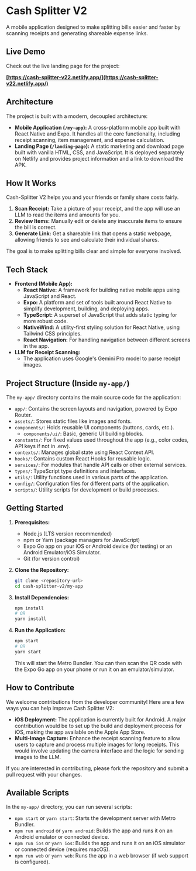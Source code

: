# Cash Splitter V2

A mobile application designed to make splitting bills easier and faster by scanning receipts and generating shareable expense links.

## Live Demo

Check out the live landing page for the project:

**[https://cash-splitter-v22.netlify.app/](https://cash-splitter-v22.netlify.app/)**

## Architecture

The project is built with a modern, decoupled architecture:

- **Mobile Application (`/my-app`):** A cross-platform mobile app built with React Native and Expo. It handles all the core functionality, including receipt scanning, item management, and expense calculation.
- **Landing Page (`/landing-page`):** A static marketing and download page built with vanilla HTML, CSS, and JavaScript. It is deployed separately on Netlify and provides project information and a link to download the APK.

## How It Works

Cash-Splitter V2 helps you and your friends or family share costs fairly.

1.  **Scan Receipt:** Take a picture of your receipt, and the app will use an LLM to read the items and amounts for you.
2.  **Review Items:** Manually edit or delete any inaccurate items to ensure the bill is correct.
3.  **Generate Link:** Get a shareable link that opens a static webpage, allowing friends to see and calculate their individual shares.

The goal is to make splitting bills clear and simple for everyone involved.

## Tech Stack

- **Frontend (Mobile App):**
  - **React Native:** A framework for building native mobile apps using JavaScript and React.
  - **Expo:** A platform and set of tools built around React Native to simplify development, building, and deploying apps.
  - **TypeScript:** A superset of JavaScript that adds static typing for more robust code.
  - **NativeWind:** A utility-first styling solution for React Native, using Tailwind CSS principles.
  - **React Navigation:** For handling navigation between different screens in the app.
- **LLM for Receipt Scanning:**
  - The application uses Google's Gemini Pro model to parse receipt images.

## Project Structure (Inside `my-app/`)

The `my-app/` directory contains the main source code for the application:

- `app/`: Contains the screen layouts and navigation, powered by Expo Router.
- `assets/`: Stores static files like images and fonts.
- `components/`: Holds reusable UI components (buttons, cards, etc.).
  - `components/ui/`: Basic, generic UI building blocks.
- `constants/`: For fixed values used throughout the app (e.g., color codes, API keys if not in .env).
- `contexts/`: Manages global state using React Context API.
- `hooks/`: Contains custom React Hooks for reusable logic.
- `services/`: For modules that handle API calls or other external services.
- `types/`: TypeScript type definitions and interfaces.
- `utils/`: Utility functions used in various parts of the application.
- `config/`: Configuration files for different parts of the application.
- `scripts/`: Utility scripts for development or build processes.

## Getting Started
1.  **Prerequisites:**
    - Node.js (LTS version recommended)
    - npm or Yarn (package managers for JavaScript)
    - Expo Go app on your iOS or Android device (for testing) or an Android Emulator/iOS Simulator.
    - Git (for version control)

2.  **Clone the Repository:**

    ```bash
    git clone <repository-url>
    cd cash-splitter-v2/my-app
    ```

3.  **Install Dependencies:**

    ```bash
    npm install
    # OR
    yarn install
    ```

4.  **Run the Application:**
    ```bash
    npm start
    # OR
    yarn start
    ```
    This will start the Metro Bundler. You can then scan the QR code with the Expo Go app on your phone or run it on an emulator/simulator.

## How to Contribute

We welcome contributions from the developer community! Here are a few ways you can help improve Cash Splitter V2:

- **iOS Deployment:** The application is currently built for Android. A major contribution would be to set up the build and deployment process for iOS, making the app available on the Apple App Store.
- **Multi-Image Capture:** Enhance the receipt scanning feature to allow users to capture and process multiple images for long receipts. This would involve updating the camera interface and the logic for sending images to the LLM.

If you are interested in contributing, please fork the repository and submit a pull request with your changes.

## Available Scripts

In the `my-app/` directory, you can run several scripts:

- `npm start` or `yarn start`: Starts the development server with Metro Bundler.
- `npm run android` or `yarn android`: Builds the app and runs it on an Android emulator or connected device.
- `npm run ios` or `yarn ios`: Builds the app and runs it on an iOS simulator or connected device (requires macOS).
- `npm run web` or `yarn web`: Runs the app in a web browser (if web support is configured).